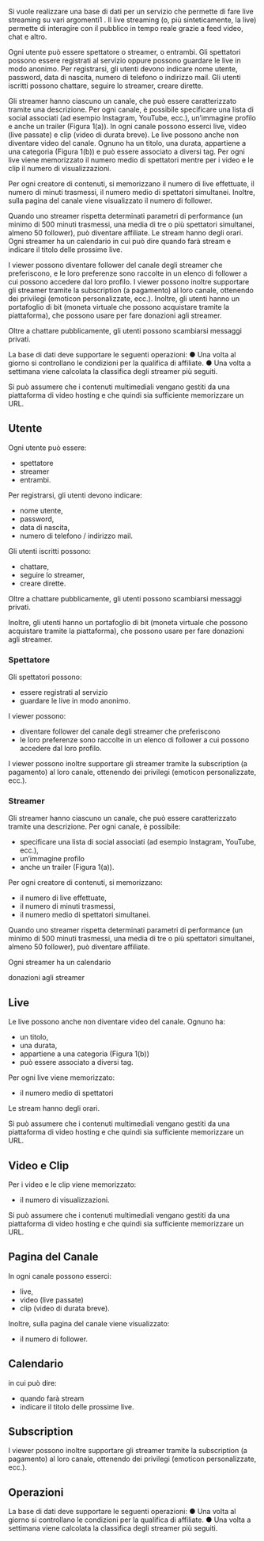Si vuole realizzare una base di dati per un servizio che permette di fare live streaming su vari
argomenti1 . Il live streaming (o, più sinteticamente, la live) permette di interagire con il pubblico in
tempo reale grazie a feed video, chat e altro.

Ogni utente può essere spettatore o streamer, o entrambi. Gli spettatori possono essere registrati al
servizio oppure possono guardare le live in modo anonimo. Per registrarsi, gli utenti devono indicare
nome utente, password, data di nascita, numero di telefono o indirizzo mail. Gli utenti iscritti possono
chattare, seguire lo streamer, creare dirette.

Gli streamer hanno ciascuno un canale, che può essere caratterizzato tramite una descrizione. Per
ogni canale, è possibile specificare una lista di social associati (ad esempio Instagram, YouTube,
ecc.), un’immagine profilo e anche un trailer (Figura 1(a)). In ogni canale possono esserci live, video
(live passate) e clip (video di durata breve). Le live possono anche non diventare video del canale.
Ognuno ha un titolo, una durata, appartiene a una categoria (Figura 1(b)) e può essere associato a
diversi tag. Per ogni live viene memorizzato il numero medio di spettatori mentre per i video e le clip
il numero di visualizzazioni.

Per ogni creatore di contenuti, si memorizzano il numero di live effettuate, il numero di minuti
trasmessi, il numero medio di spettatori simultanei. Inoltre, sulla pagina del canale viene visualizzato
il numero di follower.

Quando uno streamer rispetta determinati parametri di performance (un minimo di 500 minuti
trasmessi, una media di tre o più spettatori simultanei, almeno 50 follower), può diventare affiliate.
Le stream hanno degli orari. Ogni streamer ha un calendario in cui può dire quando farà stream e
indicare il titolo delle prossime live.

I viewer possono diventare follower del canale degli streamer che preferiscono, e le loro preferenze
sono raccolte in un elenco di follower a cui possono accedere dal loro profilo. I viewer possono inoltre
supportare gli streamer tramite la subscription (a pagamento) al loro canale, ottenendo dei privilegi
(emoticon personalizzate, ecc.). Inoltre, gli utenti hanno un portafoglio di bit (moneta virtuale che
possono acquistare tramite la piattaforma), che possono usare per fare donazioni agli streamer.

Oltre a chattare pubblicamente, gli utenti possono scambiarsi messaggi privati.

La base di dati deve supportare le seguenti operazioni:
● Una volta al giorno si controllano le condizioni per la qualifica di affiliate.
● Una volta a settimana viene calcolata la classifica degli streamer più seguiti.

Si può assumere che i contenuti multimediali vengano gestiti da una piattaforma di video hosting e
che quindi sia sufficiente memorizzare un URL.


## Utente
Ogni utente può essere:
- spettatore
- streamer
- entrambi.

Per registrarsi, gli utenti devono indicare:
- nome utente, 
- password, 
- data di nascita, 
- numero di telefono / indirizzo mail. 

Gli utenti iscritti possono:
- chattare, 
- seguire lo streamer, 
- creare dirette.

Oltre a chattare pubblicamente, gli utenti possono scambiarsi messaggi privati.

Inoltre, gli utenti hanno un portafoglio di bit (moneta virtuale che possono acquistare tramite la piattaforma), che possono usare per fare donazioni agli streamer.

### Spettatore
Gli spettatori possono:
- essere registrati al servizio
- guardare le live in modo anonimo.

I viewer possono:
- diventare follower del canale degli streamer che preferiscono
- le loro preferenze sono raccolte in un elenco di follower a cui possono accedere dal loro profilo. 

I viewer possono inoltre supportare gli streamer tramite la subscription (a pagamento) al loro canale, ottenendo dei privilegi (emoticon personalizzate, ecc.). 

### Streamer
Gli streamer hanno ciascuno un canale, che può essere caratterizzato tramite una descrizione. 
Per ogni canale, è possibile:
- specificare una lista di social associati (ad esempio Instagram, YouTube, ecc.), 
- un’immagine profilo
- anche un trailer (Figura 1(a)). 

Per ogni creatore di contenuti, si memorizzano:
- il numero di live effettuate, 
- il numero di minuti trasmessi, 
- il numero medio di spettatori simultanei.

Quando uno streamer rispetta determinati parametri di performance (un minimo di 500 minuti trasmessi, una media di tre o più spettatori simultanei, almeno 50 follower), può diventare affiliate.

Ogni streamer ha un calendario

donazioni agli streamer

## Live 
Le live possono anche non diventare video del canale.
Ognuno ha:
  - un titolo, 
- una durata, 
- appartiene a una categoria (Figura 1(b))
- può essere associato a diversi tag. 
 
Per ogni live viene memorizzato: 
- il numero medio di spettatori

Le stream hanno degli orari.

Si può assumere che i contenuti multimediali vengano gestiti da una piattaforma di video hosting e
che quindi sia sufficiente memorizzare un URL.

## Video e Clip
Per i video e le clip viene memorizzato:
- il numero di visualizzazioni.

Si può assumere che i contenuti multimediali vengano gestiti da una piattaforma di video hosting e
che quindi sia sufficiente memorizzare un URL.

## Pagina del Canale

In ogni canale possono esserci:
- live, 
- video (live passate)
- clip (video di durata breve). 

Inoltre, sulla pagina del canale viene visualizzato:
- il numero di follower.

## Calendario
in cui può dire:
- quando farà stream
- indicare il titolo delle prossime live.

## Subscription
I viewer possono inoltre supportare gli streamer tramite la subscription (a pagamento) al loro canale, ottenendo dei privilegi (emoticon personalizzate, ecc.). 

## Operazioni
La base di dati deve supportare le seguenti operazioni:
● Una volta al giorno si controllano le condizioni per la qualifica di affiliate.
● Una volta a settimana viene calcolata la classifica degli streamer più seguiti.